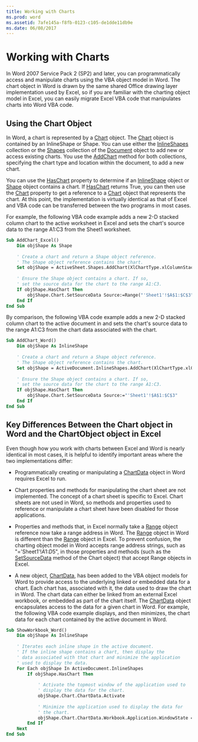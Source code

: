 ```yaml
---
title: Working with Charts
ms.prod: word
ms.assetid: 7afe145a-f8fb-0123-c105-de1dde11db9e
ms.date: 06/08/2017
---
```



# Working with Charts

In Word 2007 Service Pack 2 (SP2) and later, you can programmatically access and manipulate charts using the VBA object model in Word. The chart object in Word is drawn by the same shared Office drawing layer implementation used by Excel, so if you are familiar with the charting object model in Excel, you can easily migrate Excel VBA code that manipulates charts into Word VBA code.


## Using the Chart Object

In Word, a chart is represented by a  [Chart](chart-object-word.md) object. The [Chart](chart-object-word.md) object is contained by an InlineShape or Shape. You can use either the [InlineShapes](inlineshapes-object-word.md) collection or the [Shapes](shapes-object-word.md) collection of the [Document](document-object-word.md) object to add new or access existing charts. You use the [AddChart](http://msdn.microsoft.com/library/1b168e7b-543a-a817-51b0-8171beecc946%28Office.15%29.aspx) method for both collections, specifying the chart type and location within the document, to add a new chart.

You can use the  [HasChart](inlineshape-haschart-property-word.md) property to determine if an [InlineShape](inlineshape-object-word.md) object or [Shape](shape-object-word.md) object contains a chart. If [HasChart](inlineshape-haschart-property-word.md) returns True, you can then use the [Chart](inlineshape-chart-property-word.md) property to get a reference to a [Chart](chart-object-word.md) object that represents the chart. At this point, the implementation is virtually identical as that of Excel and VBA code can be transferred between the two programs in most cases.

For example, the following VBA code example adds a new 2-D stacked column chart to the active worksheet in Excel and sets the chart's source data to the range A1:C3 from the Sheet1 worksheet.




```vb
Sub AddChart_Excel()
    Dim objShape As Shape
    
    ' Create a chart and return a Shape object reference.
    ' The Shape object reference contains the chart.
    Set objShape = ActiveSheet.Shapes.AddChart(XlChartType.xlColumnStacked100)
    
    ' Ensure the Shape object contains a chart. If so,
    ' set the source data for the chart to the range A1:C3.
    If objShape.HasChart Then
        objShape.Chart.SetSourceData Source:=Range("'Sheet1'!$A$1:$C$3")
    End If
End Sub
```

By comparison, the following VBA code example adds a new 2-D stacked column chart to the active document in and sets the chart's source data to the range A1:C3 from the chart data associated with the chart. 




```vb
Sub AddChart_Word()
    Dim objShape As InlineShape
    
    ' Create a chart and return a Shape object reference.
    ' The Shape object reference contains the chart.
    Set objShape = ActiveDocument.InlineShapes.AddChart(XlChartType.xlColumnStacked100)
    
    ' Ensure the Shape object contains a chart. If so,
    ' set the source data for the chart to the range A1:C3.
    If objShape.HasChart Then
        objShape.Chart.SetSourceData Source:="'Sheet1'!$A$1:$C$3"
    End If
End Sub
```


## Key Differences Between the Chart object in Word and the ChartObject object in Excel

Even though how you work with charts between Excel and Word is nearly identical in most cases, it is helpful to identify important areas where the two implementations differ: 




- Programmatically creating or manipulating a  [ChartData](chartdata-object-word.md) object in Word requires Excel to run.
    
- Chart properties and methods for manipulating the chart sheet are not implemented. The concept of a chart sheet is specific to Excel. Chart sheets are not used in Word, so methods and properties used to reference or manipulate a chart sheet have been disabled for those applications.
    
- Properties and methods that, in Excel normally take a  [Range](http://msdn.microsoft.com/library/b8207778-0dcc-4570-1234-f130532cc8cd%28Office.15%29.aspx) object reference now take a range address in Word. The [Range](range-object-word.md) object in Word is different than the [Range](http://msdn.microsoft.com/library/b8207778-0dcc-4570-1234-f130532cc8cd%28Office.15%29.aspx) object in Excel. To prevent confusion, the charting object model in Word accepts range address strings, such as "='Sheet1'!$A$1:$D$5", in those properties and methods (such as the [SetSourceData](chart-setsourcedata-method-word.md) method of the Chart object) that accept Range objects in Excel.
    
- A new object,  [ChartData](chartdata-object-word.md), has been added to the VBA object models for Word to provide access to the underlying linked or embedded data for a chart. Each chart has, associated with it, the data used to draw the chart in Word. The chart data can either be linked from an external Excel workbook, or embedded as part of the chart itself. The  [ChartData](chartdata-object-word.md) object encapsulates access to the data for a given chart in Word. For example, the following VBA code example displays, and then minimizes, the chart data for each chart contained by the active document in Word.
    



```vb
Sub ShowWorkbook_Word() 
    Dim objShape As InlineShape 
     
    ' Iterates each inline shape in the active document. 
    ' If the inline shape contains a chart, then display the 
    ' data associated with that chart and minimize the application 
    ' used to display the data. 
    For Each objShape In ActiveDocument.InlineShapes 
        If objShape.HasChart Then 
 
            ' Activate the topmost window of the application used to 
            ' display the data for the chart. 
            objShape.Chart.ChartData.Activate 
             
            ' Minimize the application used to display the data for 
            ' the chart. 
            objShape.Chart.ChartData.Workbook.Application.WindowState = -4140 
        End If 
    Next 
End Sub 
```


